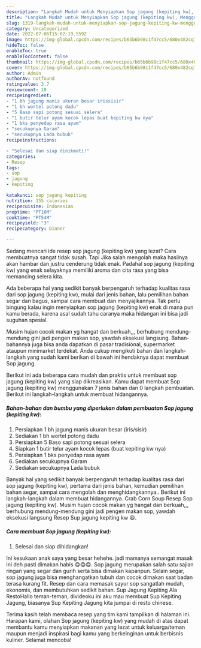 ```yaml
---
description: "Langkah Mudah untuk Menyiapkan Sop jagung (kepiting kw), Menggugah Selera"
title: "Langkah Mudah untuk Menyiapkan Sop jagung (kepiting kw), Menggugah Selera"
slug: 1319-langkah-mudah-untuk-menyiapkan-sop-jagung-kepiting-kw-menggugah-selera
category: Uncategorized
date: 2022-07-06T15:02:19.559Z
image: https://img-global.cpcdn.com/recipes/b65b6b98c1f47cc5/680x482cq70/sop-jagung-kepiting-kw-foto-resep-utama.jpg
hideToc: false
enableToc: true
enableTocContent: false
thumbnail: https://img-global.cpcdn.com/recipes/b65b6b98c1f47cc5/680x482cq70/sop-jagung-kepiting-kw-foto-resep-utama.jpg
cover: https://img-global.cpcdn.com/recipes/b65b6b98c1f47cc5/680x482cq70/sop-jagung-kepiting-kw-foto-resep-utama.jpg
author: Admin
authorAv: notfound
ratingvalue: 3.7
reviewcount: 10
recipeingredient:
- "1 bh jagung manis ukuran besar irissisir"
- "1 bh wortel potong dadu"
- "5 Baso sapi potong sesuai selera"
- "1 butir telur ayam kocok lepas buat kepiting kw nya"
- "1 bks penyedap rasa ayam"
- "secukupnya Garam"
- "secukupnya Lada bubuk"
recipeinstructions:

- "Selesai dan siap dinikmati!"
categories:
- Resep
tags:
- sop
- jagung
- kepiting

katakunci: sop jagung kepiting 
nutrition: 155 calories
recipecuisine: Indonesian
preptime: "PT16M"
cooktime: "PT54M"
recipeyield: "3"
recipecategory: Dinner

---
```



Sedang mencari ide resep sop jagung (kepiting kw) yang lezat? Cara membuatnya sangat tidak susah. Tapi Jika salah mengolah maka hasilnya akan hambar dan justru cenderung tidak enak. Padahal sop jagung (kepiting kw) yang enak selayaknya memiliki aroma dan cita rasa yang bisa memancing selera kita.


Ada beberapa hal yang sedikit banyak berpengaruh terhadap kualitas rasa dari sop jagung (kepiting kw), mulai dari jenis bahan, lalu pemilihan bahan segar dan bagus, sampai cara membuat dan menyajikannya. Tak perlu bingung kalau ingin menyiapkan sop jagung (kepiting kw) enak di mana pun kamu berada, karena asal sudah tahu caranya maka hidangan ini bisa jadi suguhan spesial.

Musim hujan cocok makan yg hangat dan berkuah,,, berhubung mendung-mendung gini jadi pengen makan sop, yawdah eksekusi langsung. Bahan-bahannya juga bisa anda dapatkan di pasar tradisional, supermarket ataupun minimarket terdekat. Anda cukup mengikuti bahan dan langkah-langkah yang sudah kami berikan di bawah ini hendaknya dapat membuat Sop jagung.


Berikut ini ada beberapa cara mudah dan praktis untuk membuat sop jagung (kepiting kw) yang siap dikreasikan. Kamu dapat membuat Sop jagung (kepiting kw) menggunakan 7 jenis bahan dan 0 langkah pembuatan. Berikut ini langkah-langkah untuk membuat hidangannya.

<!--inarticleads1-->

##### Bahan-bahan dan bumbu yang diperlukan dalam pembuatan Sop jagung (kepiting kw):

1. Persiapkan 1 bh jagung manis ukuran besar (iris/sisir)
1. Sediakan 1 bh wortel potong dadu
1. Persiapkan 5 Baso sapi potong sesuai selera
1. Siapkan 1 butir telur ayam kocok lepas (buat kepiting kw nya)
1. Persiapkan 1 bks penyedap rasa ayam
1. Sediakan secukupnya Garam
1. Sediakan secukupnya Lada bubuk


Banyak hal yang sedikit banyak berpengaruh terhadap kualitas rasa dari sop jagung (kepiting kw), pertama dari jenis bahan, kemudian pemilihan bahan segar, sampai cara mengolah dan menghidangkannya.. Berikut ini langkah-langkah dalam membuat hidangannya. Crab Corn Soup Resep Sop jagung (kepiting kw). Musim hujan cocok makan yg hangat dan berkuah,,, berhubung mendung-mendung gini jadi pengen makan sop, yawdah eksekusi langsung Resep Sup jagung kepiting kw 😆. 

<!--inarticleads2-->

##### Cara membuat Sop jagung (kepiting kw):


1. Selesai dan siap dihidangkan!

Ini kesukaan anak saya yang besar hehehe. jadi mamanya semangat masak ini deh pasti dimakan habis 😋😋😋. Sop jagung merupakan salah satu sajian ringan yang segar dan gurih serta bisa dimakan kapanpun. Selain segar, sop jagung juga bisa menghangatkan tubuh dan cocok dimakan saat badan terasa kurang fit. Resep dan cara memasak sayur sop sangatlah mudah, ekonomis, dan membutuhkan sedikit bahan. Sup Jagung Kepiting Ala RestoHallo teman-teman, divideoku ini aku mau membuat Sup Kepiting Jagung, biasanya Sup Kepiting Jagung kita jumpai di resto chinese. 

Terima kasih telah membaca resep yang tim kami tampilkan di halaman ini. Harapan kami, olahan Sop jagung (kepiting kw) yang mudah di atas dapat membantu kamu menyiapkan makanan yang lezat untuk keluarga/teman maupun menjadi inspirasi bagi kamu yang berkeinginan untuk berbisnis kuliner. Selamat mencoba!
